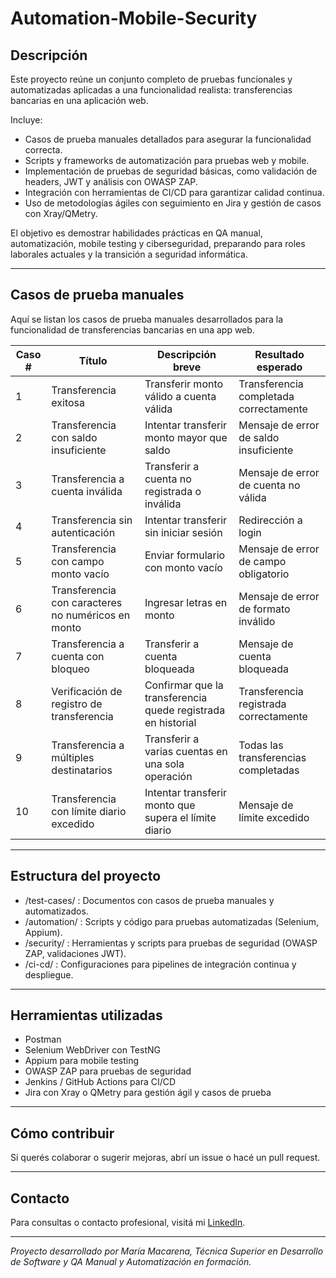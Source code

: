 # Automation-Mobile-Security

## Descripción
Este proyecto reúne un conjunto completo de pruebas funcionales y automatizadas aplicadas a una funcionalidad realista: transferencias bancarias en una aplicación web.

Incluye:

- Casos de prueba manuales detallados para asegurar la funcionalidad correcta.
- Scripts y frameworks de automatización para pruebas web y mobile.
- Implementación de pruebas de seguridad básicas, como validación de headers, JWT y análisis con OWASP ZAP.
- Integración con herramientas de CI/CD para garantizar calidad continua.
- Uso de metodologías ágiles con seguimiento en Jira y gestión de casos con Xray/QMetry.

El objetivo es demostrar habilidades prácticas en QA manual, automatización, mobile testing y ciberseguridad, preparando para roles laborales actuales y la transición a seguridad informática.

---

## Casos de prueba manuales

Aquí se listan los casos de prueba manuales desarrollados para la funcionalidad de transferencias bancarias en una app web.

| Caso # | Título                                   | Descripción breve                                          | Resultado esperado                         |
|--------|-----------------------------------------|------------------------------------------------------------|--------------------------------------------|
| 1      | Transferencia exitosa                    | Transferir monto válido a cuenta válida                     | Transferencia completada correctamente     |
| 2      | Transferencia con saldo insuficiente    | Intentar transferir monto mayor que saldo                   | Mensaje de error de saldo insuficiente     |
| 3      | Transferencia a cuenta inválida          | Transferir a cuenta no registrada o inválida                | Mensaje de error de cuenta no válida       |
| 4      | Transferencia sin autenticación          | Intentar transferir sin iniciar sesión                       | Redirección a login                         |
| 5      | Transferencia con campo monto vacío      | Enviar formulario con monto vacío                            | Mensaje de error de campo obligatorio      |
| 6      | Transferencia con caracteres no numéricos en monto | Ingresar letras en monto                                     | Mensaje de error de formato inválido       |
| 7      | Transferencia a cuenta con bloqueo       | Transferir a cuenta bloqueada                                | Mensaje de cuenta bloqueada                 |
| 8      | Verificación de registro de transferencia| Confirmar que la transferencia quede registrada en historial| Transferencia registrada correctamente      |
| 9      | Transferencia a múltiples destinatarios  | Transferir a varias cuentas en una sola operación            | Todas las transferencias completadas        |
| 10     | Transferencia con límite diario excedido| Intentar transferir monto que supera el límite diario        | Mensaje de límite excedido                   |

---

## Estructura del proyecto

- /test-cases/ : Documentos con casos de prueba manuales y automatizados.
- /automation/ : Scripts y código para pruebas automatizadas (Selenium, Appium).
- /security/ : Herramientas y scripts para pruebas de seguridad (OWASP ZAP, validaciones JWT).
- /ci-cd/ : Configuraciones para pipelines de integración continua y despliegue.

---

## Herramientas utilizadas

- Postman
- Selenium WebDriver con TestNG
- Appium para mobile testing
- OWASP ZAP para pruebas de seguridad
- Jenkins / GitHub Actions para CI/CD
- Jira con Xray o QMetry para gestión ágil y casos de prueba

---

## Cómo contribuir

Si querés colaborar o sugerir mejoras, abrí un issue o hacé un pull request.

---

## Contacto

Para consultas o contacto profesional, visitá mi [LinkedIn](https://www.linkedin.com/in/maria-macarena-developer/).

---

*Proyecto desarrollado por María Macarena, Técnica Superior en Desarrollo de Software y QA Manual y Automatización en formación.*


